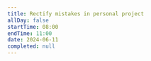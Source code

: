 ```yaml
---
title: Rectify mistakes in personal project
allDay: false
startTime: 08:00
endTime: 11:00
date: 2024-06-11
completed: null
---
```

